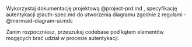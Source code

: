 Wykorzystaj dokumentację projektową @project-prd.md , specyfikację autentykacji @auth-spec.md do utworzenia diagramu zgodnie z regułami - @mermaid-diagram-ui.mdc 

Zanim rozpoczniesz, przeszukaj codebase pod kątem elementów mogących brać udział w procesie autentykacji.